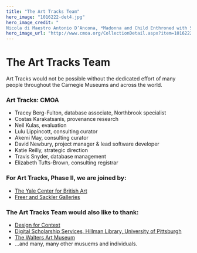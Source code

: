 ```yaml
---
title: "The Art Tracks Team"
hero_image: "1016222-det4.jpg"
hero_image_credit: "
Nicola di Maestro Antonio D’Ancona, *Madonna and Child Enthroned with SS. Leonard, Jerome, John the Baptist, and Francis* (detail), 1472. Carnegie Museum of Art, Howard A. Noble Fund, 71.4."
hero_image_url: "http://www.cmoa.org/CollectionDetail.aspx?item=1016222"
---
```

# The Art Tracks Team

Art Tracks would not be possible without the dedicated effort of many people throughout the Carnegie Museums and across the world.

### Art Tracks: CMOA

* Tracey Berg-Fulton, database associate, Northbrook specialist
* Costas Karakatsanis, provenance research
* Neil Kulas, evaluation 
* Lulu Lippincott, consulting curator
* Akemi May, consulting curator
* David Newbury, project manager & lead software developer
* Katie Reilly, strategic direction
* Travis Snyder, database management
* Elizabeth Tufts-Brown, consulting registrar

### For Art Tracks, Phase II, we are joined by:

* [The Yale Center for British Art](http://britishart.yale.edu/)
* [Freer and Sackler Galleries](http://www.asia.si.edu/)

### The Art Tracks Team would also like to thank:

* [Design for Context](http://www.designforcontext.com)
* [Digital Scholarship Services, Hillman Library, University of Pittsburgh](http://www.library.pitt.edu/digital-scholarship-services)
* [The Walters Art Museum](https://www.thewalters.org)
* ...and many, many other musuems and individuals.

